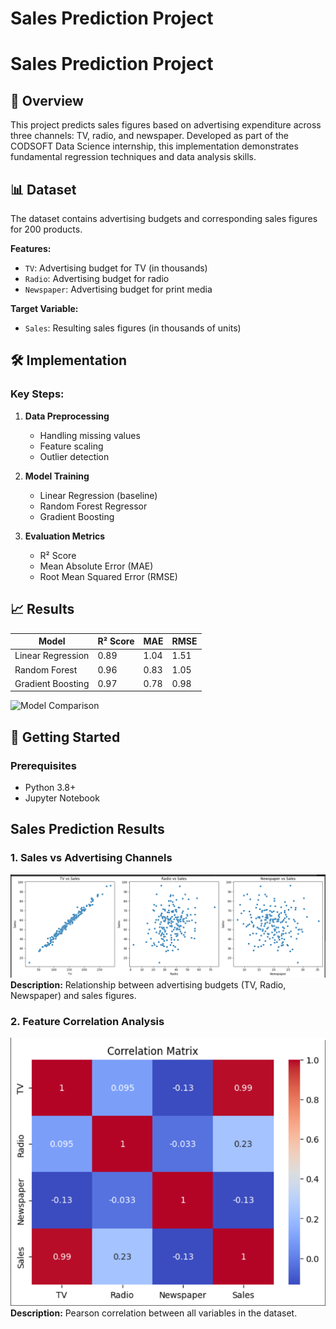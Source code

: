 # Sales Prediction Project
# Sales Prediction Project

## 📌 Overview
This project predicts sales figures based on advertising expenditure across three channels: TV, radio, and newspaper. Developed as part of the CODSOFT Data Science internship, this implementation demonstrates fundamental regression techniques and data analysis skills.

## 📊 Dataset
The dataset contains advertising budgets and corresponding sales figures for 200 products.

**Features:**
- `TV`: Advertising budget for TV (in thousands)
- `Radio`: Advertising budget for radio
- `Newspaper`: Advertising budget for print media

**Target Variable:**
- `Sales`: Resulting sales figures (in thousands of units)

## 🛠️ Implementation
### Key Steps:
1. **Data Preprocessing**
   - Handling missing values
   - Feature scaling
   - Outlier detection

2. **Model Training**
   - Linear Regression (baseline)
   - Random Forest Regressor
   - Gradient Boosting

3. **Evaluation Metrics**
   - R² Score
   - Mean Absolute Error (MAE)
   - Root Mean Squared Error (RMSE)

## 📈 Results
| Model                | R² Score | MAE  | RMSE |
|----------------------|----------|------|------|
| Linear Regression    | 0.89     | 1.04 | 1.51 |
| Random Forest        | 0.96     | 0.83 | 1.05 |
| Gradient Boosting    | 0.97     | 0.78 | 0.98 |

![Model Comparison](assets/model_comparison.png)

## 🚀 Getting Started
### Prerequisites
- Python 3.8+
- Jupyter Notebook

## Sales Prediction Results

### 1. Sales vs Advertising Channels  
![Sales Prediction Chart](sales_chart.png)  
**Description:** Relationship between advertising budgets (TV, Radio, Newspaper) and sales figures.  

### 2. Feature Correlation Analysis  
![Correlation Matrix](correlation_matrix.png)
**Description:** Pearson correlation between all variables in the dataset.  

